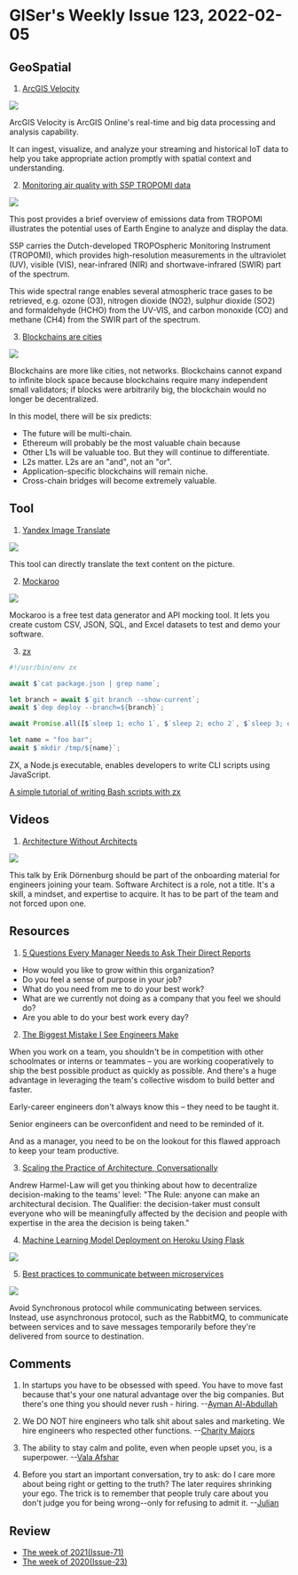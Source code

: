 # GISer's Weekly Issue 123, 2022-02-05

## GeoSpatial

1. [ArcGIS Velocity](https://velocity.arcgis.com/)

![](https://www.esri.com/arcgis-blog/wp-content/uploads/2020/08/SiteVisitManifest.png)

ArcGIS Velocity is ArcGIS Online's real-time and big data processing and analysis capability.

It can ingest, visualize, and analyze your streaming and historical IoT data to help you take appropriate action promptly with spatial context and understanding.

2. [Monitoring air quality with S5P TROPOMI data](https://medium.com/google-earth/monitoring-air-quality-with-s5p-tropomi-data-4f6b0aebe1c0)

![](https://miro.medium.com/max/1400/1*R9f1tr82NjALV0i3lbtnTA.gif)

This post provides a brief overview of emissions data from TROPOMI illustrates the potential uses of Earth Engine to analyze and display the data.

S5P carries the Dutch-developed TROPOspheric Monitoring Instrument (TROPOMI), which provides high-resolution measurements in the ultraviolet (UV), visible (VIS), near-infrared (NIR) and shortwave-infrared (SWIR) part of the spectrum.

This wide spectral range enables several atmospheric trace gases to be retrieved, e.g. ozone (O3), nitrogen dioxide (NO2), sulphur dioxide (SO2) and formaldehyde (HCHO) from the UV-VIS, and carbon monoxide (CO) and methane (CH4) from the SWIR part of the spectrum.

3. [Blockchains are cities](https://medium.com/dragonfly-research/blockchains-are-cities-564327013f86)

![](https://miro.medium.com/max/1400/0*y9tu1DgoOpKkNe-u)

Blockchains are more like cities, not networks. Blockchains cannot expand to infinite block space because blockchains require many independent small validators; if blocks were arbitrarily big, the blockchain would no longer be decentralized.

In this model, there will be six predicts:

- The future will be multi-chain.
- Ethereum will probably be the most valuable chain because
- Other L1s will be valuable too. But they will continue to differentiate.
- L2s matter. L2s are an "and", not an "or".
- Application-specific blockchains will remain niche.
- Cross-chain bridges will become extremely valuable.

## Tool

1. [Yandex Image Translate](https://translate.yandex.com/ocr?)

![](https://tva1.sinaimg.cn/large/008i3skNgy1gyrxewhjefj31cq0u0gsf.jpg)

This tool can directly translate the text content on the picture.

2. [Mockaroo](https://www.mockaroo.com/)

![](https://qxf2.com/blog/wp-content/uploads/2017/07/if_conditional_statement.png)

Mockaroo is a free test data generator and API mocking tool. It lets you create custom CSV, JSON, SQL, and Excel datasets to test and demo your software.

3. [zx](https://github.com/google/zx)

```js
#!/usr/bin/env zx

await $`cat package.json | grep name`;

let branch = await $`git branch --show-current`;
await $`dep deploy --branch=${branch}`;

await Promise.all([$`sleep 1; echo 1`, $`sleep 2; echo 2`, $`sleep 3; echo 3`]);

let name = "foo bar";
await $`mkdir /tmp/${name}`;
```

ZX, a Node.js executable, enables developers to write CLI scripts using JavaScript.

[A simple tutorial of writing Bash scripts with zx](https://blog.logrocket.com/writing-js-based-bash-scripts-zx/)

## Videos

1. [Architecture Without Architects](https://softwareleadweekly.us6.list-manage.com/track/click?u=1a258e0fefbb23214c59c5a8d&id=6beddbf093&e=b1367de9f9)

![](https://i.ytimg.com/vi/qVyt3qQ_7TA/maxresdefault.jpg)

This talk by Erik Dörnenburg should be part of the onboarding material for engineers joining your team. Software Architect is a role, not a title. It's a skill, a mindset, and expertise to acquire. It has to be part of the team and not forced upon one.

## Resources

1. [5 Questions Every Manager Needs to Ask Their Direct Reports](https://hbr.org/2022/01/5-questions-every-manager-needs-to-ask-their-direct-reports?utm_medium=email&utm_source=newsletter_daily&utm_campaign=mtod_notactsubs)

- How would you like to grow within this organization?
- Do you feel a sense of purpose in your job?
- What do you need from me to do your best work?
- What are we currently not doing as a company that you feel we should do?
- Are you able to do your best work every day?

2. [The Biggest Mistake I See Engineers Make](https://feeder.co/api/post/a866f3cc-805f-11ec-8639-1a21cf3a468a)

When you work on a team, you shouldn't be in competition with other schoolmates or interns or teammates – you are working cooperatively to ship the best possible product as quickly as possible. And there's a huge advantage in leveraging the team's collective wisdom to build better and faster.

Early-career engineers don't always know this – they need to be taught it.

Senior engineers can be overconfident and need to be reminded of it.

And as a manager, you need to be on the lookout for this flawed approach to keep your team productive.

3. [​​Scaling the Practice of Architecture, Conversationally](https://feeder.co/api/post/a866f3cc-805f-11ec-8639-1a21cf3a468a)

Andrew Harmel-Law will get you thinking about how to decentralize decision-making to the teams' level: "The Rule: anyone can make an architectural decision. The Qualifier: the decision-taker must consult everyone who will be meaningfully affected by the decision and people with expertise in the area the decision is being taken."

4. [Machine Learning Model Deployment on Heroku Using Flask](https://towardsdatascience.com/machine-learning-model-deployment-on-heroku-using-flask-467acb4a34da)

![](https://miro.medium.com/max/596/1*DU72-AeG_s55k-SFs2Cmng.png)

5. [Best practices to communicate between microservices](https://irfanyusanif.medium.com/how-to-communicate-between-microservices-7956ed68a99a)

![](https://miro.medium.com/max/523/1*o4kuLkdLvwh2KrpQT7CxHg.png)

Avoid Synchronous protocol while communicating between services. Instead, use asynchronous protocol, such as the RabbitMQ, to communicate between services and to save messages temporarily before they're delivered from source to destination.

## Comments

1. In startups you have to be obsessed with speed. You have to move fast because that's your one natural advantage over the big companies. But there's one thing you should never rush - hiring.
   --[Ayman Al-Abdullah](https://twitter.com/BrokerChange/status/1484239831899197444)

2. We DO NOT hire engineers who talk shit about sales and marketing. We hire engineers who respected other functions.
   --[Charity Majors](https://softwareleadweekly.us6.list-manage.com/track/click?u=1a258e0fefbb23214c59c5a8d&id=6e6c309617&e=b1367de9f9)

3. The ability to stay calm and polite, even when people upset you, is a superpower.
   --[Vala Afshar](https://softwareleadweekly.us6.list-manage.com/track/click?u=1a258e0fefbb23214c59c5a8d&id=a6711277c4&e=b1367de9f9)

4. Before you start an important conversation, try to ask: do I care more about being right or getting to the truth? The later requires shrinking your ego. The trick is to remember that people truly care about you don't judge you for being wrong--only for refusing to admit it.
   --[Julian](https://softwareleadweekly.us6.list-manage.com/track/click?u=1a258e0fefbb23214c59c5a8d&id=b8dcff9e52&e=b1367de9f9)

## Review

- [The week of 2021(Issue-71)](https://github.com/lkcozy/weekly/blob/master/docs/2021/issue-71.md)
- [The week of 2020(Issue-23)](https://github.com/lkcozy/weekly/blob/master/docs/2020/issue-23.md)
